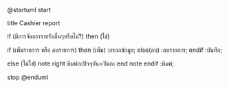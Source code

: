 @startuml
start

title Cashier report

if (มีการจัดการรายรับอื่นๆหรือไม่?) then (ใช่)

if (เพิ่มรายการ หรือ ลบรายการ) then (เพิ่ม)
:กรอกข้อมูล;
else(ลบ)
:ลบรายการ;
endif
:บันทึก;

else (ไม่ใช่)
note right
พิมพ์กะปัจจุบัน=ปิดกะ
end note
endif
:พิมพ์;


stop
@enduml